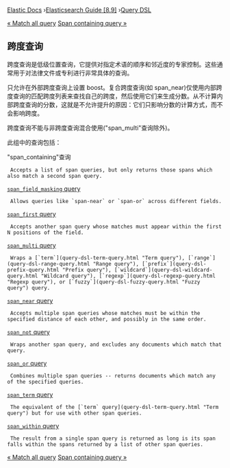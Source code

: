 

[Elastic Docs](/guide/) ›[Elasticsearch Guide [8.9]](index.md) ›[Query
DSL](query-dsl.md)

[« Match all query](query-dsl-match-all-query.md) [Span containing query
»](query-dsl-span-containing-query.md)

## 跨度查询

跨度查询是低级位置查询，它提供对指定术语的顺序和邻近度的专家控制。这些通常用于对法律文件或专利进行非常具体的查询。

只允许在外部跨度查询上设置 boost。复合跨度查询(如 span_near)仅使用内部跨度查询的匹配跨度列表来查找自己的跨度，然后使用它们来生成分数。从不计算内部跨度查询的分数，这就是不允许提升的原因：它们只影响分数的计算方式，而不会影响跨度。

跨度查询不能与非跨度查询混合使用("span_multi"查询除外)。

此组中的查询包括：

"span_containing"查询

     Accepts a list of span queries, but only returns those spans which also match a second span query. 
[`span_field_masking` query](query-dsl-span-field-masking-query.html "Span
field masking query")

     Allows queries like `span-near` or `span-or` across different fields. 
[`span_first` query](query-dsl-span-first-query.html "Span first query")

     Accepts another span query whose matches must appear within the first N positions of the field. 
[`span_multi` query](query-dsl-span-multi-term-query.html "Span multi-term
query")

     Wraps a [`term`](query-dsl-term-query.html "Term query"), [`range`](query-dsl-range-query.html "Range query"), [`prefix`](query-dsl-prefix-query.html "Prefix query"), [`wildcard`](query-dsl-wildcard-query.html "Wildcard query"), [`regexp`](query-dsl-regexp-query.html "Regexp query"), or [`fuzzy`](query-dsl-fuzzy-query.html "Fuzzy query") query. 
[`span_near` query](query-dsl-span-near-query.html "Span near query")

     Accepts multiple span queries whose matches must be within the specified distance of each other, and possibly in the same order. 
[`span_not` query](query-dsl-span-not-query.html "Span not query")

     Wraps another span query, and excludes any documents which match that query. 
[`span_or` query](query-dsl-span-or-query.html "Span or query")

     Combines multiple span queries -- returns documents which match any of the specified queries. 
[`span_term` query](query-dsl-span-term-query.html "Span term query")

     The equivalent of the [`term` query](query-dsl-term-query.html "Term query") but for use with other span queries. 
[`span_within` query](query-dsl-span-within-query.html "Span within query")

     The result from a single span query is returned as long is its span falls within the spans returned by a list of other span queries. 

[« Match all query](query-dsl-match-all-query.md) [Span containing query
»](query-dsl-span-containing-query.md)
